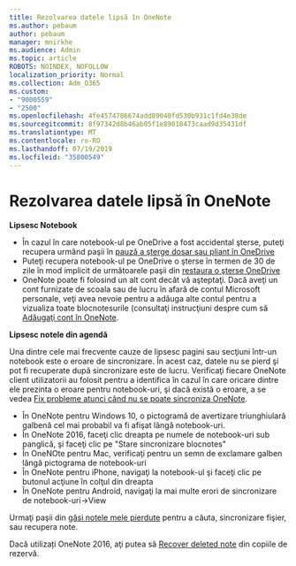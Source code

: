 ```yaml
---
title: Rezolvarea datele lipsă în OneNote
ms.author: pebaum
author: pebaum
manager: mnirkhe
ms.audience: Admin
ms.topic: article
ROBOTS: NOINDEX, NOFOLLOW
localization_priority: Normal
ms.collection: Adm_O365
ms.custom:
- "9000559"
- "2500"
ms.openlocfilehash: 4fe4574786674add89040fd530b931c1fd4e38de
ms.sourcegitcommit: 8f97342d8b46ab05f1e89018473caad9d35431df
ms.translationtype: MT
ms.contentlocale: ro-RO
ms.lasthandoff: 07/19/2019
ms.locfileid: "35800549"
---
```

# <a name="resolving-missing-data-in-onenote"></a>Rezolvarea datele lipsă în OneNote

**Lipsesc Notebook**

- În cazul în care notebook-ul pe OneDrive a fost accidental şterse, puteţi recupera urmând paşii în [pauză a şterge dosar sau pliant în OneDrive](https://support.office.com/article/949ada80-0026-4db3-a953-c99083e6a84f)
- Puteţi recupera notebook-ul pe OneDrive o şterse în termen de 30 de zile în mod implicit de următoarele paşii din [restaura o şterse OneDrive](https://docs.microsoft.com/onedrive/restore-deleted-onedrive)
- OneNote poate fi folosind un alt cont decât vă aşteptaţi. Dacă aveţi un cont furnizate de scoala sau de lucru în afară de contul Microsoft personale, veţi avea nevoie pentru a adăuga alte contul pentru a vizualiza toate blocnotesurile (consultaţi instrucţiuni despre cum să [Adăugaţi cont în OneNote](https://support.office.com/article/5afff855-54ee-47e4-a773-db048d4ac299).

**Lipsesc notele din agendă**

Una dintre cele mai frecvente cauze de lipsesc pagini sau secţiuni într-un notebook este o eroare de sincronizare. În acest caz, datele nu se pierd şi pot fi recuperate după sincronizare este de lucru. Verificaţi fiecare OneNote client utilizatorii au folosit pentru a identifica în cazul în care oricare dintre ele prezinta o eroare pentru notebook-uri, şi dacă există o eroare, a se vedea [Fix probleme atunci când nu se poate sincroniza OneNote](https://support.office.com/article/299495ef-66d1-448f-90c1-b785a6968d45).

- În OneNote pentru Windows 10, o pictogramă de avertizare triunghiulară galbenă cel mai probabil va fi afişat lângă notebook-uri.
- În OneNote 2016, faceţi clic dreapta pe numele de notebook-uri sub panglică, şi faceţi clic pe "Stare sincronizare blocnotes"
- În OneNOte pentru Mac, verificaţi pentru un semn de exclamare galben lângă pictograma de notebook-uri
- În OneNote pentru iPhone, navigaţi la notebook-ul şi faceţi clic pe butonul acţiune în colţul din dreapta
- În OneNote pentru Android, navigaţi la mai multe erori de sincronizare de notebook-uri->View

Urmaţi paşii din [găsi notele mele pierdute](https://support.office.com/article/32cb2bd7-afe7-44d2-a711-398a88421287) pentru a căuta, sincronizare fişier, sau recupera note.

Dacă utilizați OneNote 2016, aţi putea să [Recover deleted note](https://support.office.com/article/32ed1036-74fd-4c21-bc28-033a486e6b14) din copiile de rezervă.